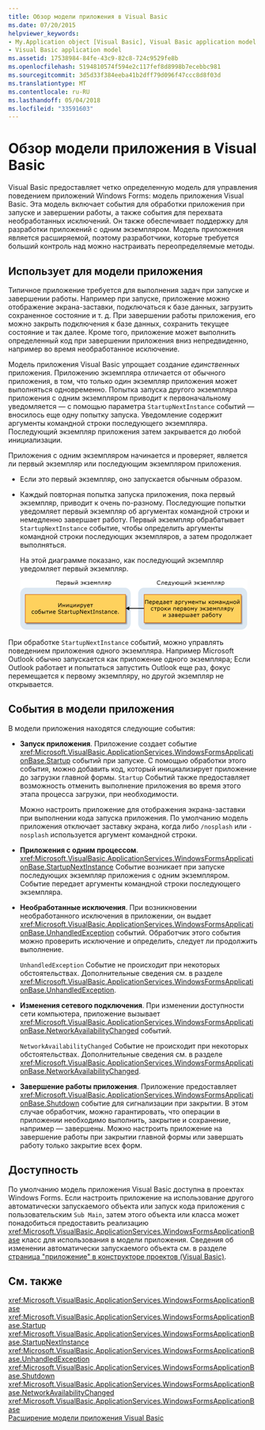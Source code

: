 ```yaml
---
title: Обзор модели приложения в Visual Basic
ms.date: 07/20/2015
helpviewer_keywords:
- My.Application object [Visual Basic], Visual Basic application model
- Visual Basic application model
ms.assetid: 17538984-84fe-43c9-82c8-724c9529fe8b
ms.openlocfilehash: 5194810574f594e2c117fef8d8998b7ecebbc981
ms.sourcegitcommit: 3d5d33f384eeba41b2dff79d096f47ccc8d8f03d
ms.translationtype: MT
ms.contentlocale: ru-RU
ms.lasthandoff: 05/04/2018
ms.locfileid: "33591603"
---
```

# <a name="overview-of-the-visual-basic-application-model"></a>Обзор модели приложения в Visual Basic
Visual Basic предоставляет четко определенную модель для управления поведением приложений Windows Forms: модель приложения Visual Basic. Эта модель включает события для обработки приложения при запуске и завершении работы, а также события для перехвата необработанных исключений. Он также обеспечивает поддержку для разработки приложений с одним экземпляром. Модель приложения является расширяемой, поэтому разработчики, которые требуется больший контроль над можно настраивать переопределяемые методы.  
  
## <a name="uses-for-the-application-model"></a>Использует для модели приложения  
 Типичное приложение требуется для выполнения задач при запуске и завершении работы. Например при запуске, приложение можно отображение экрана-заставки, подключаться к базе данных, загрузить сохраненное состояние и т. д. При завершении работы приложения, его можно закрыть подключения к базе данных, сохранить текущее состояние и так далее. Кроме того, приложение может выполнить определенный код при завершении приложения вниз непредвиденно, например во время необработанное исключение.  
  
 Модель приложения Visual Basic упрощает создание *единственных* приложения. Приложению экземпляра отличается от обычного приложения, в том, что только один экземпляр приложения может выполняться одновременно. Попытка запуска другого экземпляра приложения с одним экземпляром приводит к первоначальному уведомляется — с помощью параметра `StartupNextInstance` событий — вносилось еще одну попытку запуска. Уведомление содержит аргументы командной строки последующего экземпляра. Последующий экземпляр приложения затем закрывается до любой инициализации.  
  
 Приложения с одним экземпляром начинается и проверяет, является ли первый экземпляр или последующим экземпляром приложения.  
  
-   Если это первый экземпляр, оно запускается обычным образом.  
  
-   Каждый повторная попытка запуска приложения, пока первый экземпляр, приводит к очень по-разному. Последующие попытки уведомляет первый экземпляр об аргументах командной строки и немедленно завершает работу. Первый экземпляр обрабатывает `StartupNextInstance` событие, чтобы определить аргументы командной строки последующих экземпляров, а затем продолжает выполняться.  
  
     На этой диаграмме показано, как последующий экземпляр уведомляет первый экземпляр.  
  
     ![Один экземпляр приложения изображения](../../../visual-basic/developing-apps/development-with-my/media/singleinstance.gif "SingleInstance")  
  
 При обработке `StartupNextInstance` событий, можно управлять поведением приложения одного экземпляра. Например Microsoft Outlook обычно запускается как приложение одного экземпляра; Если Outlook работает и попытаться запустить Outlook еще раз, фокус перемещается к первому экземпляру, но другой экземпляр не открывается.  
  
## <a name="events-in-the-application-model"></a>События в модели приложения  
 В модели приложения находятся следующие события:  
  
-   **Запуск приложения**. Приложение создает событие <xref:Microsoft.VisualBasic.ApplicationServices.WindowsFormsApplicationBase.Startup> событий при запуске. С помощью обработки этого события, можно добавить код, который инициализирует приложение до загрузки главной формы. `Startup` Событий также предоставляет возможность отменить выполнение приложения во время этого этапа процесса загрузки, при необходимости.  
  
     Можно настроить приложение для отображения экрана-заставки при выполнении кода запуска приложения. По умолчанию модель приложения отключает заставку экрана, когда либо `/nosplash` или `-nosplash` используется аргумент командной строки.  
  
-   **Приложения с одним процессом**. <xref:Microsoft.VisualBasic.ApplicationServices.WindowsFormsApplicationBase.StartupNextInstance> Событие возникает при запуске последующих экземпляр приложения с одним экземпляром. Событие передает аргументы командной строки последующего экземпляра.  
  
-   **Необработанные исключения**. При возникновении необработанного исключения в приложении, он выдает <xref:Microsoft.VisualBasic.ApplicationServices.WindowsFormsApplicationBase.UnhandledException> событий. Обработчик этого события можно проверить исключение и определить, следует ли продолжить выполнение.  
  
     `UnhandledException` Событие не происходит при некоторых обстоятельствах. Дополнительные сведения см. в разделе <xref:Microsoft.VisualBasic.ApplicationServices.WindowsFormsApplicationBase.UnhandledException>.  
  
-   **Изменения сетевого подключения**. При изменении доступности сети компьютера, приложение вызывает <xref:Microsoft.VisualBasic.ApplicationServices.WindowsFormsApplicationBase.NetworkAvailabilityChanged> событий.  
  
     `NetworkAvailabilityChanged` Событие не происходит при некоторых обстоятельствах. Дополнительные сведения см. в разделе <xref:Microsoft.VisualBasic.ApplicationServices.WindowsFormsApplicationBase.NetworkAvailabilityChanged>.  
  
-   **Завершение работы приложения**. Приложение предоставляет <xref:Microsoft.VisualBasic.ApplicationServices.WindowsFormsApplicationBase.Shutdown> событие для сигнализации при закрытии. В этом случае обработчик, можно гарантировать, что операции в приложении необходимо выполнить, закрытие и сохранение, например — завершены. Можно настроить приложение на завершение работы при закрытии главной формы или завершать работу только закрытие всех форм.  
  
## <a name="availability"></a>Доступность  
 По умолчанию модель приложения Visual Basic доступна в проектах Windows Forms. Если настроить приложение на использование другого автоматически запускаемого объекта или запуск кода приложения с пользовательским `Sub Main`, затем этого объекта или класса может понадобиться предоставить реализацию <xref:Microsoft.VisualBasic.ApplicationServices.WindowsFormsApplicationBase> класс для использования в модели приложения. Сведения об изменении автоматически запускаемого объекта см. в разделе [страница "приложение" в конструкторе проектов (Visual Basic)](/visualstudio/ide/reference/application-page-project-designer-visual-basic).  
  
## <a name="see-also"></a>См. также  
 <xref:Microsoft.VisualBasic.ApplicationServices.WindowsFormsApplicationBase>  
 <xref:Microsoft.VisualBasic.ApplicationServices.WindowsFormsApplicationBase.Startup>  
 <xref:Microsoft.VisualBasic.ApplicationServices.WindowsFormsApplicationBase.StartupNextInstance>  
 <xref:Microsoft.VisualBasic.ApplicationServices.WindowsFormsApplicationBase.UnhandledException>  
 <xref:Microsoft.VisualBasic.ApplicationServices.WindowsFormsApplicationBase.Shutdown>  
 <xref:Microsoft.VisualBasic.ApplicationServices.WindowsFormsApplicationBase.NetworkAvailabilityChanged>  
 <xref:Microsoft.VisualBasic.ApplicationServices.WindowsFormsApplicationBase>  
 [Расширение модели приложения Visual Basic](../../../visual-basic/developing-apps/customizing-extending-my/extending-the-visual-basic-application-model.md)

